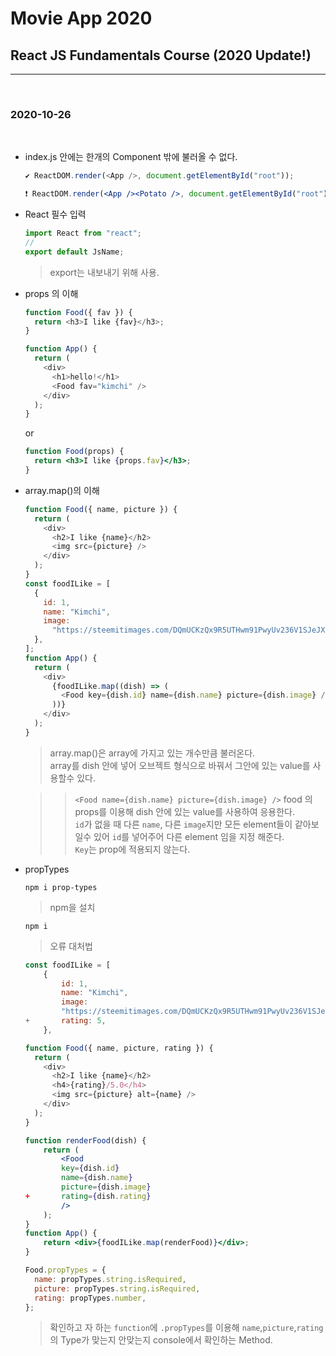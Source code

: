 # Movie App 2020

## React JS Fundamentals Course (2020 Update!)

---

<br>

### 2020-10-26

<br>

- index.js 안에는 한개의 Component 밖에 불러올 수 없다.

  ```javascript
  ✔ ReactDOM.render(<App />, document.getElementById("root"));
  ```

  ```jsx
  ❗ ReactDOM.render(<App /><Potato />, document.getElementById("root"));
  ```

- React 필수 입력

  ```javascript
  import React from "react";
  //
  export default JsName;
  ```

  > export는 내보내기 위해 사용.

- props 의 이해

  ```javascript
  function Food({ fav }) {
    return <h3>I like {fav}</h3>;
  }

  function App() {
    return (
      <div>
        <h1>hello!</h1>
        <Food fav="kimchi" />
      </div>
    );
  }
  ```

  or

  ```jsx
  function Food(props) {
    return <h3>I like {props.fav}</h3>;
  }
  ```

- array.map()의 이해

  ```javascript
  function Food({ name, picture }) {
    return (
      <div>
        <h2>I like {name}</h2>
        <img src={picture} />
      </div>
    );
  }
  const foodILike = [
    {
      id: 1,
      name: "Kimchi",
      image:
        "https://steemitimages.com/DQmUCKzQx9R5UTHwm91PwyUv236V1SJeJXFaN8C5sJW4GEM/2c77e779b5a5caa8d129a105a34e677a093927.jpg",
    },
  ];
  function App() {
    return (
      <div>
        {foodILike.map((dish) => (
          <Food key={dish.id} name={dish.name} picture={dish.image} />
        ))}
      </div>
    );
  }
  ```

  > array.map()은 array에 가지고 있는 개수만큼 불러온다.<br>
  > array를 dish 안에 넣어 오브젝트 형식으로 바꿔서 그안에 있는 value를 사용할수 있다.

  > > `<Food name={dish.name} picture={dish.image} />` food 의 props를 이용해 dish 안에 있는 value를 사용하여 응용한다.<br>`id`가 없을 때 다른 `name`, 다른 `image`지만 모든 element들이 같아보일수 있어 `id`를 넣어주어 다른 element 임을 지정 해준다.<br> `Key`는 prop에 적용되지 않는다.

- propTypes

  ```
  npm i prop-types
  ```

  > npm을 설치

  ```
  npm i
  ```

  > 오류 대처법

  ```javascript
  const foodILike = [
      {
          id: 1,
          name: "Kimchi",
          image:
          "https://steemitimages.com/DQmUCKzQx9R5UTHwm91PwyUv236V1SJeJXFaN8C5sJW4GEM/2c77e779b5a5caa8d129a105a34e677a093927.jpg",
  +       rating: 5,
      },
  ```

  ```javascript
  function Food({ name, picture, rating }) {
    return (
      <div>
        <h2>I like {name}</h2>
        <h4>{rating}/5.0</h4>
        <img src={picture} alt={name} />
      </div>
    );
  }
  ```

  ```jsx
  function renderFood(dish) {
      return (
          <Food
          key={dish.id}
          name={dish.name}
          picture={dish.image}
  +       rating={dish.rating}
          />
      );
  }
  function App() {
      return <div>{foodILike.map(renderFood)}</div>;
  }

  ```

  ```jsx
  Food.propTypes = {
    name: propTypes.string.isRequired,
    picture: propTypes.string.isRequired,
    rating: propTypes.number,
  };
  ```

  > 확인하고 자 하는 `function`에 `.propTypes`를 이용해 `name`,`picture`,`rating`의 Type가 맞는지 안맞는지 console에서 확인하는 Method.
